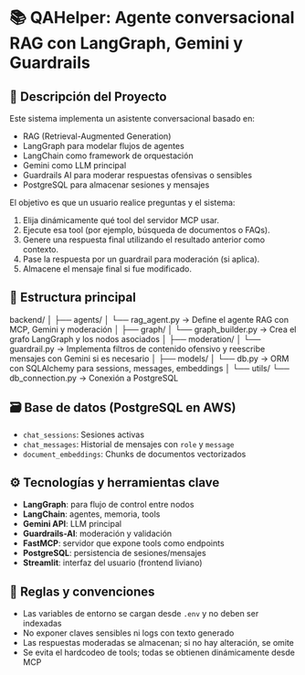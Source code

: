 # 📚 QAHelper: Agente conversacional RAG con LangGraph, Gemini y Guardrails

## 🧠 Descripción del Proyecto

Este sistema implementa un asistente conversacional basado en:
- RAG (Retrieval-Augmented Generation)
- LangGraph para modelar flujos de agentes
- LangChain como framework de orquestación
- Gemini como LLM principal
- Guardrails AI para moderar respuestas ofensivas o sensibles
- PostgreSQL para almacenar sesiones y mensajes

El objetivo es que un usuario realice preguntas y el sistema:
1. Elija dinámicamente qué tool del servidor MCP usar.
2. Ejecute esa tool (por ejemplo, búsqueda de documentos o FAQs).
3. Genere una respuesta final utilizando el resultado anterior como contexto.
4. Pase la respuesta por un guardrail para moderación (si aplica).
5. Almacene el mensaje final si fue modificado.

## 📁 Estructura principal
backend/
│
├── agents/
│ └── rag_agent.py → Define el agente RAG con MCP, Gemini y moderación
│
├── graph/
│ └── graph_builder.py → Crea el grafo LangGraph y los nodos asociados
│
├── moderation/
│ └── guardrail.py → Implementa filtros de contenido ofensivo y reescribe mensajes con Gemini si es necesario
│
├── models/
│ └── db.py → ORM con SQLAlchemy para sessions, messages, embeddings
│
└── utils/
└── db_connection.py → Conexión a PostgreSQL

## 🗃️ Base de datos (PostgreSQL en AWS)

- `chat_sessions`: Sesiones activas
- `chat_messages`: Historial de mensajes con `role` y `message`
- `document_embeddings`: Chunks de documentos vectorizados

## ⚙️ Tecnologías y herramientas clave

- **LangGraph**: para flujo de control entre nodos
- **LangChain**: agentes, memoria, tools
- **Gemini API**: LLM principal
- **Guardrails-AI**: moderación y validación
- **FastMCP**: servidor que expone tools como endpoints
- **PostgreSQL**: persistencia de sesiones/mensajes
- **Streamlit**: interfaz del usuario (frontend liviano)

## 🛑 Reglas y convenciones

- Las variables de entorno se cargan desde `.env` y no deben ser indexadas
- No exponer claves sensibles ni logs con texto generado
- Las respuestas moderadas se almacenan; si no hay alteración, se omite
- Se evita el hardcodeo de tools; todas se obtienen dinámicamente desde MCP
